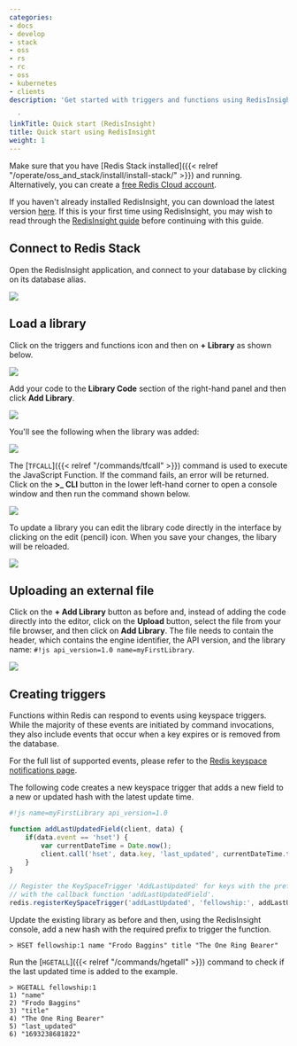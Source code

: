 ```yaml
---
categories:
- docs
- develop
- stack
- oss
- rs
- rc
- oss
- kubernetes
- clients
description: 'Get started with triggers and functions using RedisInsight

  '
linkTitle: Quick start (RedisInsight)
title: Quick start using RedisInsight
weight: 1
---
```


Make sure that you have [Redis Stack installed]({{< relref "/operate/oss_and_stack/install/install-stack/" >}}) and running. Alternatively, you can create a [free Redis Cloud account](https://redis.com/try-free/?utm_source=redisio&utm_medium=referral&utm_campaign=2023-09-try_free&utm_content=cu-redis_cloud_users).

If you haven't already installed RedisInsight, you can download the latest version [here](https://redis.com/redis-enterprise/redis-insight/?_ga=2.232184223.127667221.1704724457-86137583.1685485233&_gl=1*1gygred*_ga*ODYxMzc1ODMuMTY4NTQ4NTIzMw..*_ga_8BKGRQKRPV*MTcwNDkyMzExMC40MDEuMS4xNzA0OTI3MjQ2LjUyLjAuMA..*_gcl_au*MTQzODY1OTU4OS4xNzAxMTg0MzY0). If this is your first time using RedisInsight, you may wish to read through the [RedisInsight guide](https://redis.io/docs/connect/insight/) before continuing with this guide.

## Connect to Redis Stack

Open the RedisInsight application, and connect to your database by clicking on its database alias.

<img src="/docs/interact/programmability/triggers-and-functions/images/tf-rdi-0.png">

## Load a library

Click on the triggers and functions icon and then on **+ Library** as shown below.

<img src="/docs/interact/programmability/triggers-and-functions/images/tf-rdi-1.png">

Add your code to the **Library Code** section of the right-hand panel and then click **Add Library**.

<img src="/docs/interact/programmability/triggers-and-functions/images/tf-rdi-2.png">

You'll see the following when the library was added:

<img src="/docs/interact/programmability/triggers-and-functions/images/tf-rdi-3.png">

The [`TFCALL`]({{< relref "/commands/tfcall" >}}) command is used to execute the JavaScript Function. If the command fails, an error will be returned. Click on the **>_ CLI**  button in the lower left-hand corner to open a console window and then run the command shown below.

<img src="/docs/interact/programmability/triggers-and-functions/images/tf-rdi-3a.png">

To update a library you can edit the library code directly in the interface by clicking on the edit (pencil) icon. When you save your changes, the libary will be reloaded.

<img src="/docs/interact/programmability/triggers-and-functions/images/tf-rdi-4.png">

## Uploading an external file

Click on the **+ Add Library** button as before and, instead of adding the code directly into the editor, click on the **Upload** button, select the file from your file browser, and then click on **Add Library**. The file needs to contain the header, which contains the engine identifier, the API version, and the library name: `#!js api_version=1.0 name=myFirstLibrary`.

<img src="/docs/interact/programmability/triggers-and-functions/images/tf-rdi-5.png">

## Creating triggers

Functions within Redis can respond to events using keyspace triggers. While the majority of these events are initiated by command invocations, they also include events that occur when a key expires or is removed from the database.

For the full list of supported events, please refer to the [Redis keyspace notifications page](https://redis.io/docs/manual/keyspace-notifications/#events-generated-by-different-commands/?utm_source=redis\&utm_medium=app\&utm_campaign=redisinsight_triggers_and_functions_guide).

The following code creates a new keyspace trigger that adds a new field to a new or updated hash with the latest update time.

```javascript
#!js name=myFirstLibrary api_version=1.0

function addLastUpdatedField(client, data) {
    if(data.event == 'hset') {
        var currentDateTime = Date.now();
        client.call('hset', data.key, 'last_updated', currentDateTime.toString());
    }
} 

// Register the KeySpaceTrigger 'AddLastUpdated' for keys with the prefix 'fellowship'
// with the callback function 'addLastUpdatedField'.
redis.registerKeySpaceTrigger('addLastUpdated', 'fellowship:', addLastUpdatedField);"
```

Update the existing library as before and then, using the RedisInsight console, add a new hash with the required prefix to trigger the function.

```Shell
> HSET fellowship:1 name "Frodo Baggins" title "The One Ring Bearer"
```

Run the [`HGETALL`]({{< relref "/commands/hgetall" >}}) command to check if the last updated time is added to the example.

```Shell
> HGETALL fellowship:1
1) "name"
2) "Frodo Baggins"
3) "title"
4) "The One Ring Bearer"
5) "last_updated"
6) "1693238681822"
```
